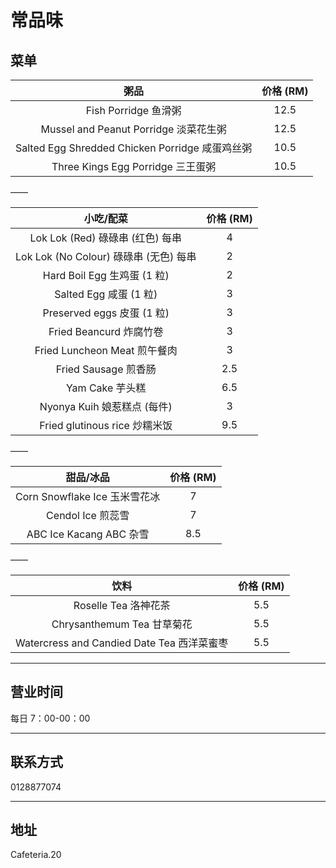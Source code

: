 # 常品味

## 菜单

|                      粥品                       | 价格 (RM) |
| :---------------------------------------------: | :-------: |
|              Fish Porridge 鱼滑粥               |   12.5    |
|      Mussel and Peanut Porridge 淡菜花生粥      |   12.5    |
| Salted Egg Shredded Chicken Porridge 咸蛋鸡丝粥 |   10.5    |
|        Three Kings Egg Porridge 三王蛋粥        |   10.5    |

——

|               小吃/配菜                | 价格 (RM) |
| :------------------------------------: | :-------: |
|    Lok Lok (Red) 碌碌串 (红色) 每串    |     4     |
| Lok Lok (No Colour) 碌碌串 (无色) 每串 |     2     |
|      Hard Boil Egg 生鸡蛋 (1 粒)       |     2     |
|         Salted Egg 咸蛋 (1 粒)         |     3     |
|       Preserved eggs 皮蛋 (1 粒)       |     3     |
|        Fried Beancurd 炸腐竹卷         |     3     |
|      Fried Luncheon Meat 煎午餐肉      |     3     |
|          Fried Sausage 煎香肠          |    2.5    |
|            Yam Cake 芋头糕             |    6.5    |
|      Nyonya Kuih 娘惹糕点 (每件)       |     3     |
|     Fried glutinous rice 炒糯米饭      |    9.5    |

——

|           甜品/冰品           | 价格 (RM) |
| :---------------------------: | :-------: |
| Corn Snowflake Ice 玉米雪花冰 |     7     |
|       Cendol Ice 煎蕊雪       |     7     |
|    ABC Ice Kacang ABC 杂雪    |    8.5    |

——

|                    饮料                    | 价格 (RM) |
| :----------------------------------------: | :-------: |
|            Roselle Tea 洛神花茶            |    5.5    |
|         Chrysanthemum Tea 甘草菊花         |    5.5    |
| Watercress and Candied Date Tea 西洋菜蜜枣 |    5.5    |

---

## 营业时间

每日 7：00-00：00

---

## 联系方式

0128877074

---

## 地址

Cafeteria.20
